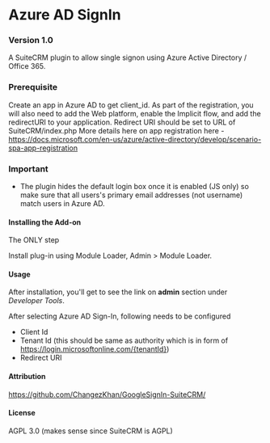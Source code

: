 # Azure AD SignIn
### Version 1.0

A SuiteCRM plugin to allow single signon using Azure Active Directory / Office 365.


### Prerequisite
Create an app in Azure AD to get client_id. As part of the registration, you will also need to add the Web platform, enable the Implicit flow, and add the redirectURI to your application. Redirect URI should be set to URL of SuiteCRM/index.php
More details here on app registration here - https://docs.microsoft.com/en-us/azure/active-directory/develop/scenario-spa-app-registration

### Important
* The plugin hides the default login box once it is enabled (JS only) so make sure that all users's primary email addresses (not username) match users in Azure AD.


#### Installing the Add-on

The ONLY step

Install plug-in using Module Loader, Admin > Module Loader.

#### Usage

After installation, you'll get to see the link on **admin** section under *Developer Tools*.

After selecting Azure AD Sign-In, following needs to be configured

* Client Id 
* Tenant Id (this should be same as authority which is in form of https://login.microsoftonline.com/{tenantId})
* Redirect URI

#### Attribution
https://github.com/ChangezKhan/GoogleSignIn-SuiteCRM/

#### License
AGPL 3.0 (makes sense since SuiteCRM is AGPL)